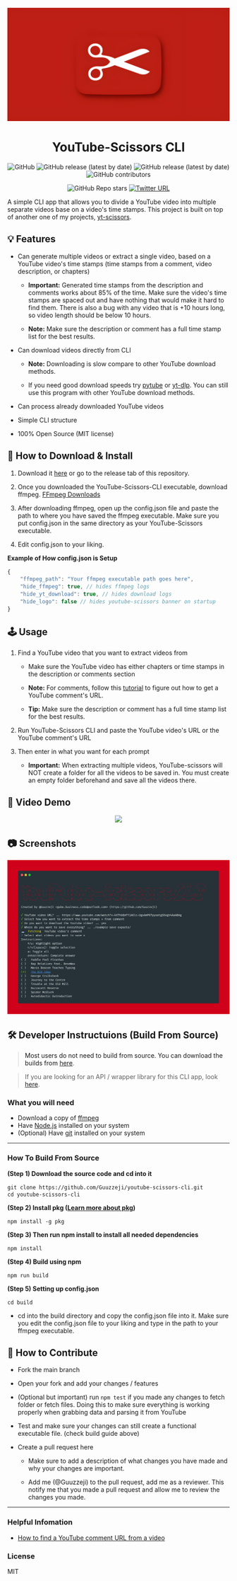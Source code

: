 <p align="center">
    <img src="./assets/logo-upscale.jpeg" height="35%">
</p>

<h1 align="center">YouTube-Scissors CLI</h1>

<p align="center">
    <img alt="GitHub" src="https://img.shields.io/github/license/Guuzzeji/youtube-scissors-cli">
    <img alt="GitHub release (latest by date)" src="https://img.shields.io/github/v/release/Guuzzeji/youtube-scissors-cli">
    <img alt="GitHub release (latest by date)" src="https://img.shields.io/github/downloads/Guuzzeji/youtube-scissors-cli/latest/total">
    <img alt="GitHub contributors" src="https://img.shields.io/github/contributors/Guuzzeji/youtube-scissors-cli">
</p>

<p align="center">
    <img alt="GitHub Repo stars" src="https://img.shields.io/github/stars/Guuzzeji/youtube-scissors-cli?style=social">
    <a href="https://twitter.com/intent/tweet?url=https://github.com/Guuzzeji/youtube-scissors-cli&hashtags=youtube,github,cli,ffmpeg,programming">
        <img alt="Twitter URL" src="https://img.shields.io/twitter/url?style=social&url=https%3A%2F%2Fgithub.com%2FGuuzzeji%2Fyoutube-scissors-cli%2F">
    </a>
</p>

A simple CLI app that allows you to divide a YouTube video into multiple separate videos base on a video's time stamps. This project is built on top of another one of my projects, [yt-scissors](https://github.com/Guuzzeji/yt-scissors). 


## 💡 Features
- Can generate multiple videos or extract a single video, based on a YouTube video's time stamps (time stamps from a comment, video description, or chapters)
  - **Important:** Generated time stamps from the description and comments works about 85% of the time. Make sure the video's time stamps are spaced out and have nothing that would make it hard to find them. There is also a bug with any video that is +10 hours long, so video length should be below 10 hours.
  
  - **Note:** Make sure the description or comment has a full time stamp list for the best results.

- Can download videos directly from CLI
  - **Note:** Downloading is slow compare to other YouTube download methods.
  
  - If you need good download speeds try [pytube](https://github.com/pytube/pytube) or [yt-dlp](https://github.com/yt-dlp/yt-dlp). You can still use this program with other YouTube download methods.

- Can process already downloaded YouTube videos
  
- Simple CLI structure
  
- 100% Open Source (MIT license)


## 📂 How to Download & Install

1. Download it [here](https://github.com/Guuzzeji/youtube-scissors-cli/releases) or go to the release tab of this repository.

2. Once you downloaded the YouTube-Scissors-CLI executable, download ffmpeg. [FFmpeg Downloads](https://ffmpeg.org/download.html)
   
3. After downloading ffmpeg, open up the config.json file and paste the path to where you have saved the ffmpeg executable. Make sure you put config.json in the same directory as your YouTube-Scissors executable. 

4. Edit config.json to your liking. 

**Example of How config.json is Setup**
```js
{
    "ffmpeg_path": "Your ffmpeg executable path goes here",
    "hide_ffmpeg": true, // hides ffmpeg logs
    "hide_yt_download": true, // hides download logs
    "hide_logo": false // hides youtube-scissors banner on startup
}
```

## 🕹️ Usage 

1. Find a YouTube video that you want to extract videos from
   - Make sure the YouTube video has either chapters or time stamps in the description or comments section
  
   - **Note:** For comments, follow this [tutorial](https://www.youtube.com/watch?v=PnmfkLiMLHs) to figure out how to get a YouTube comment's URL.

   - **Tip:** Make sure the description or comment has a full time stamp list for the best results.

2. Run YouTube-Scissors CLI and paste the YouTube video's URL or the YouTube comment's URL

3. Then enter in what you want for each prompt
   - **Important:** When extracting multiple videos, YouTube-scissors will NOT create a folder for all the videos to be saved in. You must create an empty folder beforehand and save all the videos there.
   
## 🎥 Video Demo
<p align="center">
    <a href="https://www.youtube.com/watch?v=AN4oikwEpWw"><img src="https://img.youtube.com/vi/AN4oikwEpWw/maxresdefault.jpg"><a>
</p>

## 📷 Screenshots
<p align="center">
    <img src="./assets/screenshot.png" height="35%">
</p>

## 🛠️ Developer Instructuions (Build From Source)

> Most users do not need to build from source. You can download the builds from [here](https://github.com/Guuzzeji/youtube-scissors-cli/releases). 

> If you are looking for an API / wrapper library for this CLI app, look [here](https://github.com/Guuzzeji/yt-scissors).

### What you will need
- Download a copy of [ffmpeg](https://ffmpeg.org/download.html)
- Have [Node.js](https://nodejs.org/en/) installed on your system
- (Optional) Have [git](https://git-scm.com/downloads) installed on your system

---

### How To Build From Source

**(Step 1) Download the source code and cd into it**

```console
git clone https://github.com/Guuzzeji/youtube-scissors-cli.git
cd youtube-scissors-cli
```

**(Step 2) Install pkg ([Learn more about pkg](https://github.com/vercel/pkg))**

```console
npm install -g pkg
```

**(Step 3) Then run npm install to install all needed dependencies**

```console
npm install
```

**(Step 4) Build using npm**

```console
npm run build
```

**(Step 5) Setting up config.json**

```console
cd build
```
- cd into the build directory and copy the config.json file into it. Make sure you edit the config.json file to your liking and type in the path to your ffmpeg executable.


## 🫶 How to Contribute

- Fork the main branch

- Open your fork and add your changes / features

- (Optional but important) run `npm test` if you made any changes to fetch folder or fetch files. Doing this to make sure everything is working properly when grabbing data and parsing it from YouTube

- Test and make sure your changes can still create a functional executable file. (check build guide above)
  
- Create a pull request here
  - Make sure to add a description of what changes you have made and why your changes are important.
  
  -  Add me (@Guuzzeji) to the pull request, add me as a reviewer. This notify me that you made a pull request and allow me to review the changes you made.

---

### Helpful Infomation

- [How to find a YouTube comment URL from a video](https://www.youtube.com/watch?v=PnmfkLiMLHs)

### License

MIT




